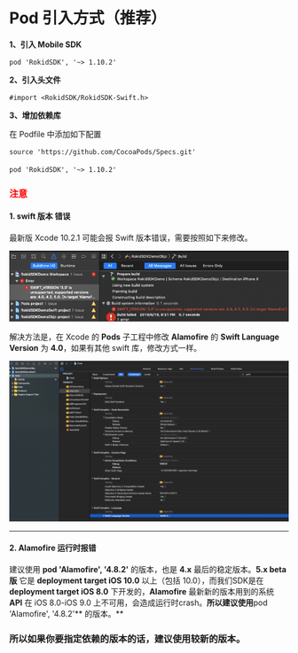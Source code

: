 # Pod 引入方式（推荐）

**1、引入 Mobile SDK**

```
pod 'RokidSDK', '~> 1.10.2'
```

**2、引入头文件**

```
#import <RokidSDK/RokidSDK-Swift.h>
```

**3、增加依赖库**

在 Podfile 中添加如下配置

```
source 'https://github.com/CocoaPods/Specs.git'

pod 'RokidSDK', '~> 1.10.2'
```

### <font color=#ff0000>注意</font>

#### 1. swift 版本 错误

最新版 Xcode 10.2.1 可能会报 Swift 版本错误，需要按照如下来修改。

![如下图](media/alamofire-error.png)

解决方法是，在 Xcode 的 **Pods** 子工程中修改 **Alamofire** 的 **Swift Language Version** 为 **4.0**，如果有其他 swift 库，修改方式一样。

![如图](media/swift-version-error.png)

---

#### 2. Alamofire 运行时报错

建议使用 **pod 'Alamofire', '4.8.2'** 的版本，也是 **4.x** 最后的稳定版本。**5.x beta 版** 它是 **deployment target iOS 10.0**  以上（包括 10.0），而我们SDK是在 **deployment target iOS 8.0** 下开发的，**Alamofire** 最新新的版本用到的系统 **API** 在 iOS 8.0-iOS 9.0 上不可用，会造成运行时crash。**所以建议使用**pod 'Alamofire', '4.8.2'** 的版本。**

### **所以如果你要指定依赖的版本的话，建议使用较新的版本。**
